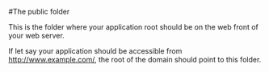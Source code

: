 #The public folder

This is the folder where your application root should be on the web front of your web server. 

If let say your application should be accessible from http://www.example.com/, the root of the domain should point to this folder.